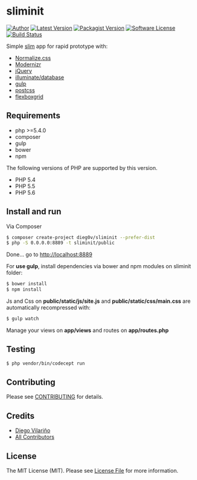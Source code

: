 # sliminit

[![Author](http://img.shields.io/badge/author-@dieg0v-blue.svg?style=flat-square)](https://twitter.com/dieg0v)
[![Latest Version](https://img.shields.io/github/release/dieg0v/sliminit.svg?style=flat-square)](https://github.com/dieg0v/sliminit/releases)
[![Packagist Version](https://img.shields.io/packagist/v/dieg0v/sliminit.svg?style=flat-square)](https://packagist.org/packages/dieg0v/sliminit)
[![Software License](https://img.shields.io/badge/license-MIT-brightgreen.svg?style=flat-square)](LICENSE.md)
[![Build Status](https://img.shields.io/travis/dieg0v/sliminit/master.svg?style=flat-square)](https://travis-ci.org/dieg0v/sliminit)

Simple [slim](https://github.com/slimphp/Slim) app for rapid prototype with:

- [Normalize.css](https://github.com/necolas/normalize.css)
- [Modernizr](https://github.com/Modernizr/Modernizr)
- [jQuery](https://github.com/jquery/jquery)
- [illuminate/database](https://github.com/illuminate/database)
- [gulp](https://github.com/gulpjs/gulp)
- [postcss](https://github.com/postcss/postcss)
- [flexboxgrid](https://github.com/kristoferjoseph/flexboxgrid)

## Requirements

* php >=5.4.0
* composer
* gulp
* bower
* npm

The following versions of PHP are supported by this version.

* PHP 5.4
* PHP 5.5
* PHP 5.6

## Install and run

Via Composer

``` bash
$ composer create-project dieg0v/sliminit --prefer-dist
$ php -S 0.0.0.0:8889 -t sliminit/public
```

Done... go to [http://localhost:8889](http://localhost:8889)

For **use gulp**, install dependencies via bower and npm modules on sliminit folder:

``` bash
$ bower install
$ npm install
```

Js and Css on **public/static/js/site.js** and **public/static/css/main.css** are automatically recompressed with:

``` bash
$ gulp watch
```

Manage your views on **app/views** and routes on **app/routes.php**

## Testing

``` bash
$ php vendor/bin/codecept run
```

## Contributing

Please see [CONTRIBUTING](https://github.com/dieg0v/sliminit/blob/master/CONTRIBUTING.md) for details.

## Credits

- [Diego Vilariño](https://github.com/dieg0v)
- [All Contributors](https://github.com/dieg0v/sliminit/contributors)

## License

The MIT License (MIT). Please see [License File](https://github.com/dieg0v/sliminit/blob/master/LICENSE.md) for more information.